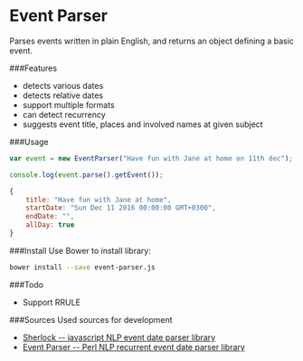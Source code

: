 Event Parser
========

Рarses events written in plain English, and returns an object defining a basic event.

###Features
* detects various dates
* detects relative dates
* support multiple formats
* can detect recurrency
* suggests event title, places and involved names at given subject



###Usage

```javascript
var event = new EventParser("Have fun with Jane at home on 11th dec");

console.log(event.parse().getEvent());
```

```javascript
{
	title: "Have fun with Jane at home",
	startDate: "‌Sun Dec 11 2016 00:00:00 GMT+0300",
	endDate: "",
	allDay: true
}
````

###Install
Use Bower to install library:
```sh
bower install --save event-parser.js
```

###Todo
* Support RRULE

###Sources
Used sources for development

* [Sherlock -- javascript NLP event date parser library](https://github.com/neilgupta/Sherlock/)
* [Event Parser -- Perl NLP recurrent event date parser library](https://github.com/kvh/recurrent/blob/master/src/recurrent/event_parser.py)
